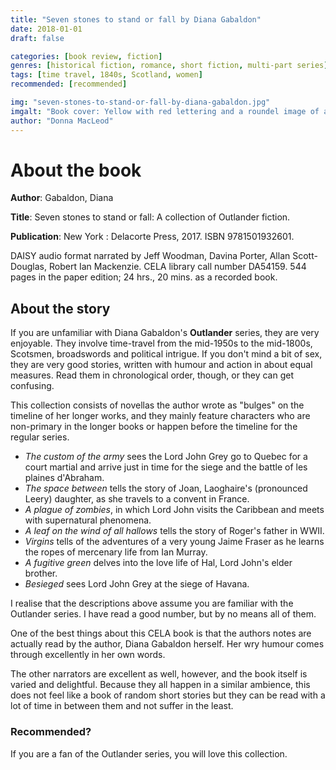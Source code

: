 ```yaml
---
title: "Seven stones to stand or fall by Diana Gabaldon"
date: 2018-01-01
draft: false

categories: [book review, fiction]
genres: [historical fiction, romance, short fiction, multi-part series]
tags: [time travel, 1840s, Scotland, women]
recommended: [recommended]

img: "seven-stones-to-stand-or-fall-by-diana-gabaldon.jpg"
imgalt: "Book cover: Yellow with red lettering and a roundel image of a sword hilt inset between the author's name and the title."
author: "Donna MacLeod"
---
```


# About the book

**Author**: Gabaldon, Diana

**Title**: Seven stones to stand or fall: A collection of Outlander fiction.

**Publication**: New York : Delacorte Press, 2017. ISBN 9781501932601.

DAISY audio format narrated by Jeff Woodman, Davina Porter, Allan Scott-Douglas, Robert Ian Mackenzie. CELA library call number DA54159. 544 pages in the paper edition; 24 hrs., 20 mins. as a recorded book.

## About the story

If you are unfamiliar with Diana Gabaldon's **Outlander** series, they are very enjoyable. They involve time-travel from the mid-1950s to the mid-1800s, Scotsmen, broadswords and political intrigue. If you don't mind a bit of sex, they are very good stories, written with humour and action in about equal measures. Read them in chronological order, though, or they can get confusing.

This collection consists of novellas the author wrote as "bulges" on the timeline of her longer works, and they mainly feature characters who are non-primary in the longer books or happen before the timeline for the regular series.


* *The custom of the army* sees the Lord John Grey go to Quebec for a court martial and arrive just in time for the siege and the battle of les plaines d'Abraham.
* *The space between* tells the story of Joan, Laoghaire's (pronounced Leery) daughter, as she travels to a convent in France.
* *A plague of zombies*, in which Lord John visits the Caribbean and meets with supernatural phenomena.
* *A leaf on the wind of all hallows* tells the story of Roger's father in WWII.
* *Virgins* tells of the adventures of a very young Jaime Fraser as he learns the ropes of mercenary life from Ian Murray.
* *A fugitive green* delves into the love life of Hal, Lord John's elder brother.
* *Besieged* sees Lord John Grey at the siege of Havana.


I realise that the descriptions above assume you are familiar with the Outlander series. I have read a good number, but by no means all of them.

One of the best things about this CELA book is that the authors notes are actually read by the author, Diana Gabaldon herself. Her wry humour comes through excellently in her own words. 

The other narrators are excellent as well, however, and the book itself is varied and delightful. Because they all happen in a similar ambience, this does not feel like a book of random short stories but they can be read with a lot of time in between them and not suffer in the least.

### Recommended?

If you are a fan of the Outlander series, you will love this collection.